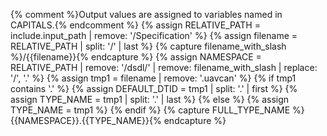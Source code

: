 {% comment %}Output values are assigned to variables named in CAPITALS.{% endcomment %}
{% assign RELATIVE_PATH = include.input_path | remove: '/Specification' %}
{% assign filename = RELATIVE_PATH | split: '/' | last %}
{% capture filename_with_slash %}/{{filename}}{% endcapture %}
{% assign NAMESPACE = RELATIVE_PATH | remove: '/dsdl/' | remove: filename_with_slash | replace: '/', '.' %}
{% assign tmp1 = filename | remove: '.uavcan' %}
{% if tmp1 contains '.' %}
    {% assign DEFAULT_DTID = tmp1 | split: '.' | first %}
    {% assign TYPE_NAME = tmp1 | split: '.' | last %}
{% else %}
    {% assign TYPE_NAME = tmp1 %}
{% endif %}
{% capture FULL_TYPE_NAME %}{{NAMESPACE}}.{{TYPE_NAME}}{% endcapture %}
